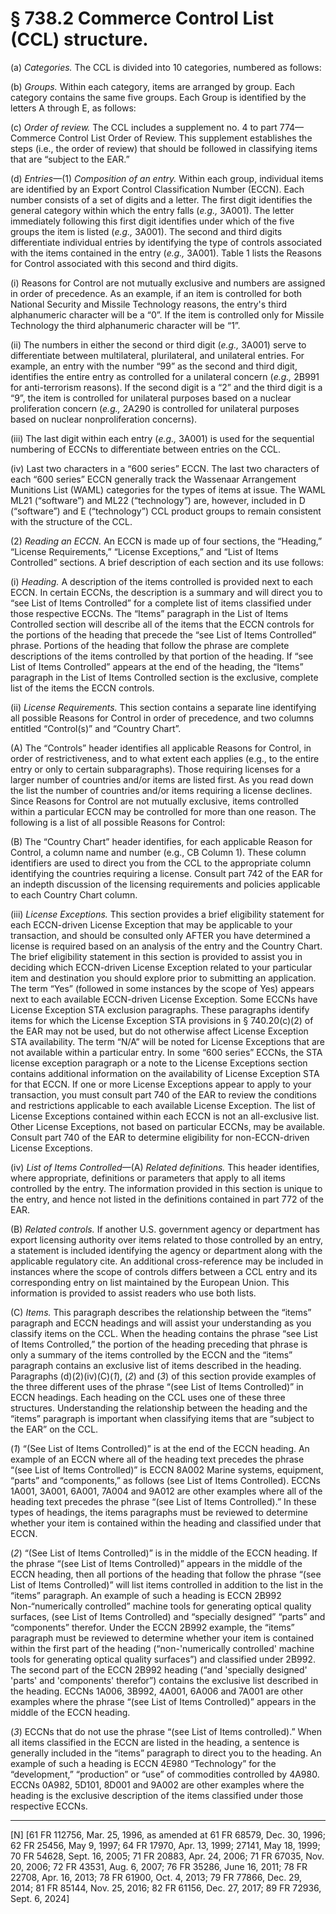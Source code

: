 # § 738.2   Commerce Control List (CCL) structure.

(a) *Categories.* The CCL is divided into 10 categories, numbered as follows:


(b) *Groups.* Within each category, items are arranged by group. Each category contains the same five groups. Each Group is identified by the letters A through E, as follows:


(c) *Order of review.* The CCL includes a supplement no. 4 to part 774—Commerce Control List Order of Review. This supplement establishes the steps (i.e., the order of review) that should be followed in classifying items that are “subject to the EAR.”


(d) *Entries*—(1) *Composition of an entry.* Within each group, individual items are identified by an Export Control Classification Number (ECCN). Each number consists of a set of digits and a letter. The first digit identifies the general category within which the entry falls (*e.g.,* 3A001). The letter immediately following this first digit identifies under which of the five groups the item is listed (*e.g.,* 3A001). The second and third digits differentiate individual entries by identifying the type of controls associated with the items contained in the entry (*e.g.,* 3A001). Table 1 lists the Reasons for Control associated with this second and third digits.


(i) Reasons for Control are not mutually exclusive and numbers are assigned in order of precedence. As an example, if an item is controlled for both National Security and Missile Technology reasons, the entry's third alphanumeric character will be a “0”. If the item is controlled only for Missile Technology the third alphanumeric character will be “1”.


(ii) The numbers in either the second or third digit (*e.g.,* 3A001) serve to differentiate between multilateral, plurilateral, and unilateral entries. For example, an entry with the number “99” as the second and third digit, identifies the entire entry as controlled for a unilateral concern (*e.g.,* 2B991 for anti-terrorism reasons). If the second digit is a “2” and the third digit is a “9”, the item is controlled for unilateral purposes based on a nuclear proliferation concern (*e.g.,* 2A290 is controlled for unilateral purposes based on nuclear nonproliferation concerns).


(iii) The last digit within each entry (*e.g.,* 3A001) is used for the sequential numbering of ECCNs to differentiate between entries on the CCL.


(iv) Last two characters in a “600 series” ECCN. The last two characters of each “600 series” ECCN generally track the Wassenaar Arrangement Munitions List (WAML) categories for the types of items at issue. The WAML ML21 (“software”) and ML22 (“technology”) are, however, included in D (“software”) and E (“technology”) CCL product groups to remain consistent with the structure of the CCL.




(2) *Reading an ECCN.* An ECCN is made up of four sections, the “Heading,” “License Requirements,” “License Exceptions,” and “List of Items Controlled” sections. A brief description of each section and its use follows:


(i) *Heading.* A description of the items controlled is provided next to each ECCN. In certain ECCNs, the description is a summary and will direct you to “see List of Items Controlled” for a complete list of items classified under those respective ECCNs. The “Items” paragraph in the List of Items Controlled section will describe all of the items that the ECCN controls for the portions of the heading that precede the “see List of Items Controlled” phrase. Portions of the heading that follow the phrase are complete descriptions of the items controlled by that portion of the heading. If “see List of Items Controlled” appears at the end of the heading, the “Items” paragraph in the List of Items Controlled section is the exclusive, complete list of the items the ECCN controls.


(ii) *License Requirements.* This section contains a separate line identifying all possible Reasons for Control in order of precedence, and two columns entitled “Control(s)” and “Country Chart”.


(A) The “Controls” header identifies all applicable Reasons for Control, in order of restrictiveness, and to what extent each applies (e.g., to the entire entry or only to certain subparagraphs). Those requiring licenses for a larger number of countries and/or items are listed first. As you read down the list the number of countries and/or items requiring a license declines. Since Reasons for Control are not mutually exclusive, items controlled within a particular ECCN may be controlled for more than one reason. The following is a list of all possible Reasons for Control:


(B) The “Country Chart” header identifies, for each applicable Reason for Control, a column name and number (e.g., CB Column 1). These column identifiers are used to direct you from the CCL to the appropriate column identifying the countries requiring a license. Consult part 742 of the EAR for an indepth discussion of the licensing requirements and policies applicable to each Country Chart column.


(iii) *License Exceptions.* This section provides a brief eligibility statement for each ECCN-driven License Exception that may be applicable to your transaction, and should be consulted only AFTER you have determined a license is required based on an analysis of the entry and the Country Chart. The brief eligibility statement in this section is provided to assist you in deciding which ECCN-driven License Exception related to your particular item and destination you should explore prior to submitting an application. The term “Yes” (followed in some instances by the scope of Yes) appears next to each available ECCN-driven License Exception. Some ECCNs have License Exception STA exclusion paragraphs. These paragraphs identify items for which the License Exception STA provisions in § 740.20(c)(2) of the EAR may not be used, but do not otherwise affect License Exception STA availability. The term “N/A” will be noted for License Exceptions that are not available within a particular entry. In some “600 series” ECCNs, the STA license exception paragraph or a note to the License Exceptions section contains additional information on the availability of License Exception STA for that ECCN. If one or more License Exceptions appear to apply to your transaction, you must consult part 740 of the EAR to review the conditions and restrictions applicable to each available License Exception. The list of License Exceptions contained within each ECCN is not an all-exclusive list. Other License Exceptions, not based on particular ECCNs, may be available. Consult part 740 of the EAR to determine eligibility for non-ECCN-driven License Exceptions.


(iv) *List of Items Controlled*—(A) *Related definitions.* This header identifies, where appropriate, definitions or parameters that apply to all items controlled by the entry. The information provided in this section is unique to the entry, and hence not listed in the definitions contained in part 772 of the EAR.


(B) *Related controls.* If another U.S. government agency or department has export licensing authority over items related to those controlled by an entry, a statement is included identifying the agency or department along with the applicable regulatory cite. An additional cross-reference may be included in instances where the scope of controls differs between a CCL entry and its corresponding entry on list maintained by the European Union. This information is provided to assist readers who use both lists.


(C) *Items.* This paragraph describes the relationship between the “items” paragraph and ECCN headings and will assist your understanding as you classify items on the CCL. When the heading contains the phrase “see List of Items Controlled,” the portion of the heading preceding that phrase is only a summary of the items controlled by the ECCN and the “items” paragraph contains an exclusive list of items described in the heading. Paragraphs (d)(2)(iv)(C)(*1*), (*2*) and (*3*) of this section provide examples of the three different uses of the phrase “(see List of Items Controlled)” in ECCN headings. Each heading on the CCL uses one of these three structures. Understanding the relationship between the heading and the “items” paragraph is important when classifying items that are “subject to the EAR” on the CCL.


(*1*) “(See List of Items Controlled)” is at the end of the ECCN heading. An example of an ECCN where all of the heading text precedes the phrase “(see List of Items Controlled)” is ECCN 8A002 Marine systems, equipment, “parts” and “components,” as follows (see List of Items Controlled). ECCNs 1A001, 3A001, 6A001, 7A004 and 9A012 are other examples where all of the heading text precedes the phrase “(see List of Items Controlled).” In these types of headings, the items paragraphs must be reviewed to determine whether your item is contained within the heading and classified under that ECCN.


(*2*) “(See List of Items Controlled)” is in the middle of the ECCN heading. If the phrase “(see List of Items Controlled)” appears in the middle of the ECCN heading, then all portions of the heading that follow the phrase “(see List of Items Controlled)” will list items controlled in addition to the list in the “items” paragraph. An example of such a heading is ECCN 2B992 Non-“numerically controlled” machine tools for generating optical quality surfaces, (see List of Items Controlled) and “specially designed” “parts” and “components” therefor. Under the ECCN 2B992 example, the “items” paragraph must be reviewed to determine whether your item is contained within the first part of the heading (“non-'numerically controlled' machine tools for generating optical quality surfaces”) and classified under 2B992. The second part of the ECCN 2B992 heading (“and 'specially designed' 'parts' and 'components' therefor”) contains the exclusive list described in the heading. ECCNs 1A006, 3B992, 4A001, 6A006 and 7A001 are other examples where the phrase “(see List of Items Controlled)” appears in the middle of the ECCN heading.


(*3*) ECCNs that do not use the phrase “(see List of Items controlled).” When all items classified in the ECCN are listed in the heading, a sentence is generally included in the “items” paragraph to direct you to the heading. An example of such a heading is ECCN 4E980 “Technology” for the “development,” “production” or “use” of commodities controlled by 4A980. ECCNs 0A982, 5D101, 8D001 and 9A002 are other examples where the heading is the exclusive description of the items classified under those respective ECCNs.



---

[N] [61 FR 112756, Mar. 25, 1996, as amended at 61 FR 68579, Dec. 30, 1996; 62 FR 25456, May 9, 1997; 64 FR 17970, Apr. 13, 1999; 27141, May 18, 1999; 70 FR 54628, Sept. 16, 2005; 71 FR 20883, Apr. 24, 2006; 71 FR 67035, Nov. 20, 2006; 72 FR 43531, Aug. 6, 2007; 76 FR 35286, June 16, 2011; 78 FR 22708, Apr. 16, 2013; 78 FR 61900, Oct. 4, 2013; 79 FR 77866, Dec. 29, 2014; 81 FR 85144, Nov. 25, 2016; 82 FR 61156, Dec. 27, 2017; 89 FR 72936, Sept. 6, 2024]




